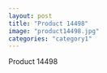 ```yaml
---
layout: post
title: "Product 14498"
image: "product14498.jpg"
categories: "category1"
---
```

Product 14498
